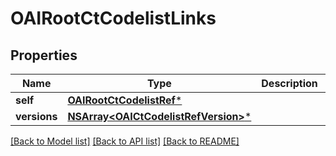 # OAIRootCtCodelistLinks

## Properties
Name | Type | Description | Notes
------------ | ------------- | ------------- | -------------
**self** | [**OAIRootCtCodelistRef***](OAIRootCtCodelistRef.md) |  | [optional] 
**versions** | [**NSArray&lt;OAICtCodelistRefVersion&gt;***](OAICtCodelistRefVersion.md) |  | [optional] 

[[Back to Model list]](../README.md#documentation-for-models) [[Back to API list]](../README.md#documentation-for-api-endpoints) [[Back to README]](../README.md)


